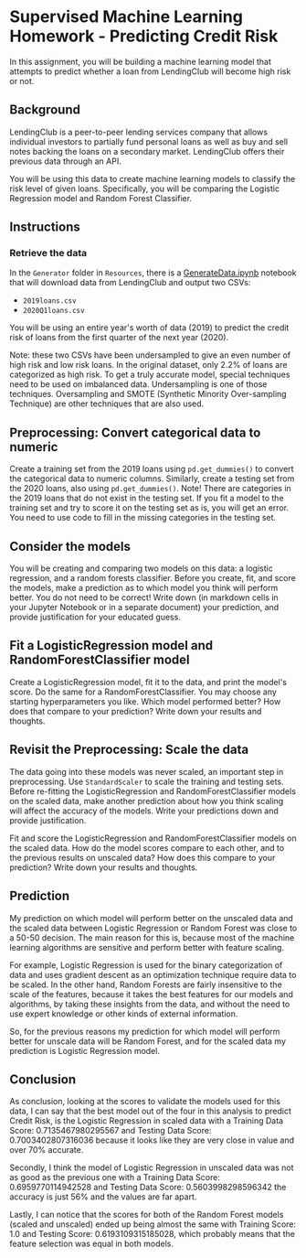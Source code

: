 # Supervised Machine Learning Homework - Predicting Credit Risk

In this assignment, you will be building a machine learning model that attempts to predict whether a loan from LendingClub will become high risk or not. 

## Background

LendingClub is a peer-to-peer lending services company that allows individual investors to partially fund personal loans as well as buy and sell notes backing the loans on a secondary market. LendingClub offers their previous data through an API.

You will be using this data to create machine learning models to classify the risk level of given loans. Specifically, you will be comparing the Logistic Regression model and Random Forest Classifier.

## Instructions

### Retrieve the data

In the `Generator` folder in `Resources`, there is a [GenerateData.ipynb](/Resources/Generator/GenerateData.ipynb) notebook that will download data from LendingClub and output two CSVs: 

* `2019loans.csv`
* `2020Q1loans.csv`

You will be using an entire year's worth of data (2019) to predict the credit risk of loans from the first quarter of the next year (2020).

Note: these two CSVs have been undersampled to give an even number of high risk and low risk loans. In the original dataset, only 2.2% of loans are categorized as high risk. To get a truly accurate model, special techniques need to be used on imbalanced data. Undersampling is one of those techniques. Oversampling and SMOTE (Synthetic Minority Over-sampling Technique) are other techniques that are also used.

## Preprocessing: Convert categorical data to numeric

Create a training set from the 2019 loans using `pd.get_dummies()` to convert the categorical data to numeric columns. Similarly, create a testing set from the 2020 loans, also using `pd.get_dummies()`. Note! There are categories in the 2019 loans that do not exist in the testing set. If you fit a model to the training set and try to score it on the testing set as is, you will get an error. You need to use code to fill in the missing categories in the testing set. 

## Consider the models

You will be creating and comparing two models on this data: a logistic regression, and a random forests classifier. Before you create, fit, and score the models, make a prediction as to which model you think will perform better. You do not need to be correct! Write down (in markdown cells in your Jupyter Notebook or in a separate document) your prediction, and provide justification for your educated guess.

## Fit a LogisticRegression model and RandomForestClassifier model

Create a LogisticRegression model, fit it to the data, and print the model's score. Do the same for a RandomForestClassifier. You may choose any starting hyperparameters you like. Which model performed better? How does that compare to your prediction? Write down your results and thoughts.

## Revisit the Preprocessing: Scale the data

The data going into these models was never scaled, an important step in preprocessing. Use `StandardScaler` to scale the training and testing sets. Before re-fitting the LogisticRegression and RandomForestClassifier models on the scaled data, make another prediction about how you think scaling will affect the accuracy of the models. Write your predictions down and provide justification.

Fit and score the LogisticRegression and RandomForestClassifier models on the scaled data. How do the model scores compare to each other, and to the previous results on unscaled data? How does this compare to your prediction? Write down your results and thoughts.

## Prediction

My prediction on which model will perform better on the unscaled data and the scaled data between Logistic Regression or Random Forest was close to a 50-50 decision. The main reason for this is, because most of the machine learning algorithms are sensitive and perform better with feature scaling. 

For example, Logistic Regression is used for the binary categorization of data and uses gradient descent as an optimization technique require data to be scaled. In the other hand, Random Forests are fairly insensitive to the scale of the features, because it takes the best features for our models and algorithms, by taking these insights from the data, and without the need to use expert knowledge or other kinds of external information.

So, for the previous reasons my prediction for which model will perform better for unscale data will be Random Forest, and for the scaled data my prediction is Logistic Regression model.

## Conclusion

As conclusion, looking at the scores to validate the models used for this data, I can say that the best model out of the four in this analysis to predict Credit Risk, is the Logistic Regression in scaled data with a Training Data Score: 0.7135467980295567 and Testing Data Score: 0.7003402807316036 because it looks like they are very close in value and over 70% accurate.

Secondly, I think the model of Logistic Regression in unscaled data was not as good as the previous one with a Training Data Score: 0.6959770114942528 and Testing Data Score: 0.5603998298596342 the accuracy is just 56% and the values are far apart.

Lastly, I can notice that the scores for both of the Random Forest models (scaled and unscaled) ended up being almost the same with Training Score: 1.0 and Testing Score: 0.6193109315185028, which probably means that the feature selection was equal in both models.
